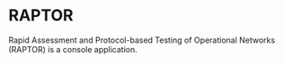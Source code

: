 # RAPTOR
Rapid Assessment and Protocol-based Testing of Operational Networks (RAPTOR) is a console application.